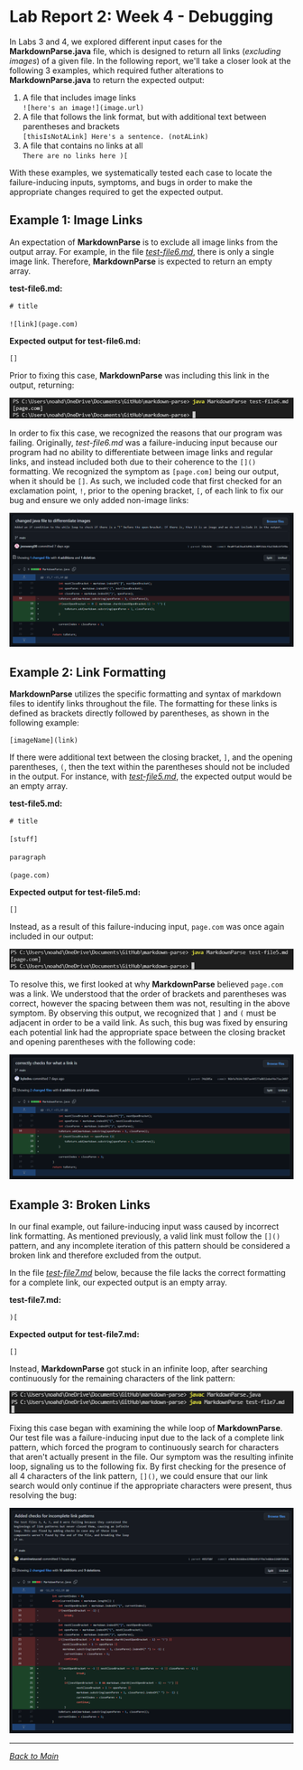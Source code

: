 # Lab Report 2: Week 4 - Debugging
In Labs 3 and 4, we explored different input cases for the **MarkdownParse.java** file, which is designed to return all links (*excluding images*) of a given file. In the following report, we'll take a closer look at the following 3 examples, which required futher alterations to **MarkdownParse.java** to return the expected output:
1. A file that includes image links  
`![here's an image!](image.url)`  
2. A file that follows the link format, but with additional text between parentheses and brackets  
`[thisIsNotALink] Here's a sentence. (notALink)`
3. A file that contains no links at all  
`There are no links here )[`

With these examples, we systematically tested each case to locate the failure-inducing inputs, symptoms, and bugs in order to make the appropriate changes required to get the expected output.  

## Example 1: Image Links
An expectation of **MarkdownParse** is to exclude all image links from the output array. For example, in the file [*test-file6.md*](https://github.com/njaurigue/markdown-parse/blob/main/test-file6.md), there is only a single image link. Therefore, **MarkdownParse** is expected to return an empty array.  

**test-file6.md:**  
```
# title

![link](page.com)
```

**Expected output for test-file6.md:**  
```
[]
```  
Prior to fixing this case, **MarkdownParse** was including this link in the output, returning:  

![imageLinksFailure](images/lab2-imageLinksFailure.png)  

In order to fix this case, we recognized the reasons that our program was failing. Originally, *test-file6.md* was a failure-inducing input because our program had no ability to differentiate between image links and regular links, and instead included both due to their coherence to the `[]()` formatting. We recognized the symptom as `[page.com]` being our output, when it should be `[]`. As such, we included code that first checked for an exclamation point, `!`, prior to the opening bracket, `[`, of each link to fix our bug and ensure we only added non-image links:

![imageLinks](images/lab2-imageLinks.png)  

## Example 2: Link Formatting
**MarkdownParse** utilizes the specific formatting and syntax of markdown files to identify links throughout the file. The formatting for these links is defined as brackets directly followed by parentheses, as shown in the following example:  

```
[imageName](link)
```  

If there were additional text between the closing bracket, `]`, and the opening parentheses, `(`, then the text within the parentheses should not be included in the output. For instance, with [*test-file5.md*](https://github.com/njaurigue/markdown-parse/blob/main/test-file5.md), the expected output would be an empty array.  

**test-file5.md:**
```
# title

[stuff]

paragraph

(page.com)
```  

**Expected output for test-file5.md:**
```
[]
```

Instead, as a result of this failure-inducing input, `page.com` was once again included in our output:  

![linkFormattingFailure](images/lab2-linkFormattingFailure.png)  

To resolve this, we first looked at why **MarkdownParse** believed `page.com` was a link. We understood that the order of brackets and parentheses was correct, however the spacing between them was not, resulting in the above symptom. By observing this output, we recognized that `]` and `(` must be adjacent in order to be a vaild link. As such, this bug was fixed by ensuring each potential link had the appropriate space between the closing bracket and opening parentheses with the following code:

![linkFormatting](images/lab2-linkFormatting.png)

## Example 3: Broken Links
In our final example, out failure-inducing input wass caused by incorrect link formatting. As mentioned previously, a valid link must follow the `[]()` pattern, and any incomplete iteration of this pattern should be considered a broken link and therefore excluded from the output.  

In the file [*test-file7.md*](https://github.com/njaurigue/markdown-parse/blob/main/test-file7.md) below, because the file lacks the correct formatting for a complete link, our expected output is an empty array.

**test-file7.md:**
```
)[
```

**Expected output for test-file7.md:**
```
[]
```
Instead, **MarkdownParse** got stuck in an infinite loop, after searching continuously for the remaining characters of the link pattern:

![brokenLinksFailure](images/lab2-brokenLinksFailure.png)

Fixing this case began with examining the while loop of **MarkdownParse**. Our test file was a failure-inducing input due to the lack of a complete link pattern, which forced the program to continuously search for characters that aren't actually present in the file. Our symptom was the resulting infinite loop, signaling us to the following fix. By first checking for the presence of all 4 characters of the link pattern, `[]()`, we could ensure that our link search would only continue if the appropriate characters were present, thus resolving the bug:

![brokenLinks](images/lab2-brokenLinks.png)

---
[*Back to Main*](https://njaurigue.github.io/cse15l-lab-reports/index.html)
